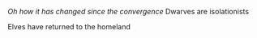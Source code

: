 _Oh how it has changed since the convergence_   Dwarves are isolationists
 
Elves have returned to the homeland